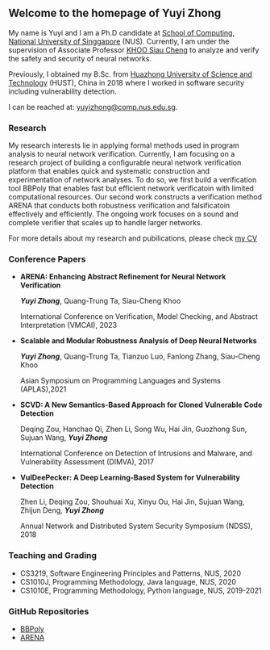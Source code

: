 ## Welcome to the homepage of Yuyi Zhong

My name is Yuyi and I am a Ph.D candidate at [School of Computing, National University of Singgapore](https://www.comp.nus.edu.sg/) (NUS). Currently, I am under the supervision of Associate Professor [KHOO Siau Cheng](https://www.comp.nus.edu.sg/cs/people/khoosc/) to analyze and verify the safety and security of neural networks.

Previously, I obtained my B.Sc. from [Huazhong University of Science and Technology](https://www.hust.edu.cn/) (HUST), China in 2018 where I worked in software security including vulnerability detection.

I can be reached at: yuyizhong@comp.nus.edu.sg.

### Research

My research interests lie in applying formal methods used in program analysis to neural network verification. Currently, I am focusing on a research project of building a configurable neural network verification platform that enables quick and systematic construction and experimentation of network analyses. 
To do so, we first build a verification tool BBPoly that enables fast but efficient network verificatoin with limited computational resources. 
Our second work constructs a verification method ARENA that conducts both robustness verification and falsificatoin effectively and efficiently.
The ongoing work focuses on a sound and complete verifier that scales up to handle larger networks.

For more details about my research and pubilications, please check [my CV](https://jacksonzyy.github.io/homepage/files/CV_yuyi.pdf)

### Conference Papers

* **ARENA: Enhancing Abstract Refinement for Neural Network Verification**
  
  ***Yuyi Zhong***, Quang-Trung Ta, Siau-Cheng Khoo
  
  International Conference on Verification, Model Checking, and Abstract Interpretation (VMCAI), 2023
  
* **Scalable and Modular Robustness Analysis of Deep Neural Networks**

  ***Yuyi Zhong***, Quang-Trung Ta, Tianzuo Luo, Fanlong Zhang, Siau-Cheng Khoo

  Asian Symposium on Programming Languages and Systems (APLAS),2021

* **SCVD: A New Semantics-Based Approach for Cloned Vulnerable Code Detection**
  
  Deqing Zou, Hanchao Qi, Zhen Li, Song Wu, Hai Jin, Guozhong Sun, Sujuan Wang, ***Yuyi Zhong***
  
  International Conference on Detection of Intrusions and Malware, and Vulnerability Assessment (DIMVA), 2017
  
* **VulDeePecker: A Deep Learning-Based System for Vulnerability Detection**

  Zhen Li, Deqing Zou, Shouhuai Xu, Xinyu Ou, Hai Jin, Sujuan Wang, Zhijun Deng, ***Yuyi Zhong***
  
  Annual Network and Distributed System Security Symposium (NDSS), 2018


### Teaching and Grading

* CS3219, Software Engineering Principles and Patterns, NUS, 2020
* CS1010J, Programming Methodology, Java language, NUS, 2020
* CS1010E, Programming Methodology, Python language, NUS, 2019-2021

### GitHub Repositories

* [BBPoly](https://github.com/JacksonZyy/BBPoly.git) 
* [ARENA](https://github.com/arena-verifier)
